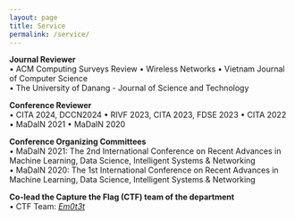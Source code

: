 ```yaml
---
layout: page
title: Service
permalink: /service/
---
```


**Journal Reviewer**  
• ACM Computing Surveys Review
• Wireless Networks
• Vietnam Journal of Computer Science  
• The University of Danang - Journal of Science and Technology  

**Conference Reviewer**  
• CITA 2024, DCCN2024 
• RIVF 2023, CITA 2023, FDSE 2023
• CITA 2022 
• MaDaIN 2021
• MaDaIN 2020  

**Conference Organizing Committees**  
• MaDaIN 2021: The 2nd International Conference on Recent Advances in Machine Learning, Data Science, Intelligent Systems & Networking  
• MaDaIN 2020: The 1st International Conference on Recent Advances in Machine Learning, Data Science, Intelligent Systems & Networking  

**Co-lead the Capture the Flag (CTF) team of the department**  
• CTF Team: [_Em0t3t_](https://ctftime.org/team/141776)
